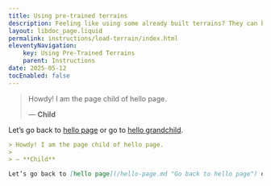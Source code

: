 ```yaml
---
title: Using pre-trained terrains
description: Feeling like using some already built terrains? They can be used as presets.
layout: libdoc_page.liquid
permalink: instructions/load-terrain/index.html
eleventyNavigation:
    key: Using Pre-Trained Terrains
    parent: Instructions
date: 2025-05-12
tocEnabled: false
---
```

> Howdy! I am the page child of hello page.
> 
> ― **Child**

Let’s go back to [hello page](/hello-page.md "Go back to hello page") or go to [hello grandchild](/hello-grandchild.md "Go to hello grandchild page").

```markdown
> Howdy! I am the page child of hello page.
> 
> ― **Child**

Let’s go back to [hello page](/hello-page.md "Go back to hello page") or go to [hello grandchild](/hello-grandchild.md "Go to hello grandchild page").
```